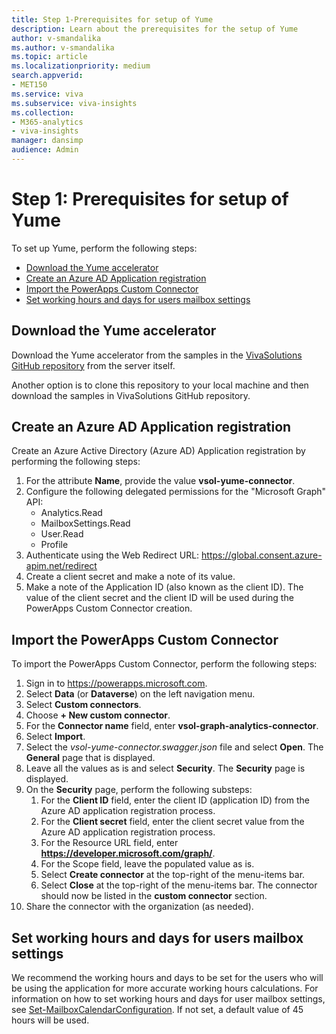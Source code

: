 ```yaml
---
title: Step 1-Prerequisites for setup of Yume
description: Learn about the prerequisites for the setup of Yume
author: v-smandalika
ms.author: v-smandalika
ms.topic: article
ms.localizationpriority: medium 
search.appverid:
- MET150
ms.service: viva 
ms.subservice: viva-insights
ms.collection: 
- M365-analytics
- viva-insights
manager: dansimp
audience: Admin
---
```


# Step 1: Prerequisites for setup of Yume

To set up Yume, perform the following steps:

- [Download the Yume accelerator](#download-the-yume-accelerator)
- [Create an Azure AD Application registration](#create-an-azure-ad-application-registration)
- [Import the PowerApps Custom Connector](#import-the-powerapps-custom-connector)
- [Set working hours and days for users mailbox settings](#set-working-hours-and-days-for-users-mailbox-settings)

## Download the Yume accelerator

Download the Yume accelerator from the samples in the [VivaSolutions GitHub repository](https://github.com/microsoft/VivaSolutions/tree/main/Sample%20Solutions) from the server itself.

Another option is to clone this repository to your local machine and then download the samples in VivaSolutions GitHub repository.

## Create an Azure AD Application registration

Create an Azure Active Directory (Azure AD) Application registration by performing the following steps:

1. For the attribute **Name**, provide the value **vsol-yume-connector**.
1. Configure the following delegated permissions for the "Microsoft Graph" API:
    - Analytics.Read
    - MailboxSettings.Read
    - User.Read
    - Profile
1. Authenticate using the Web Redirect URL: https://global.consent.azure-apim.net/redirect
1. Create a client secret and make a note of its value.
1. Make a note of the Application ID (also known as the client ID).
   The value of the client secret and the client ID will be used during the PowerApps Custom Connector creation.

## Import the PowerApps Custom Connector

To import the PowerApps Custom Connector, perform the following steps:
1. Sign in to https://powerapps.microsoft.com.
1. Select **Data** (or **Dataverse**) on the left navigation menu.
1. Select **Custom connectors**.
1. Choose **+ New custom connector**.
1. For the **Connector name** field, enter **vsol-graph-analytics-connector**.
1. Select **Import**.
1. Select the *vsol-yume-connector.swagger.json* file and select **Open**. The **General** page that is displayed.
1. Leave all the values as is and select **Security**. The **Security** page is displayed.
1. On the **Security** page, perform the following substeps:
    1. For the **Client ID** field, enter the client ID (application ID) from the Azure AD application registration process.
    1. For the **Client secret** field, enter the client secret value from the Azure AD application registration process.
    1. For the Resource URL field, enter **https://developer.microsoft.com/graph/**.
    1. For the Scope field, leave the populated value as is.
    1. Select **Create connector** at the top-right of the menu-items bar.
    1. Select **Close** at the top-right of the menu-items bar. The connector should now be listed in the **custom connector** section.
1. Share the connector with the organization (as needed).

## Set working hours and days for users mailbox settings

We recommend the working hours and days to be set for the users who will be using the application for more accurate working hours calculations. For information on how to set working hours and days for user mailbox settings, see [Set-MailboxCalendarConfiguration](/powershell/module/exchange/set-mailboxcalendarconfiguration). If not set, a default value of 45 hours will be used.